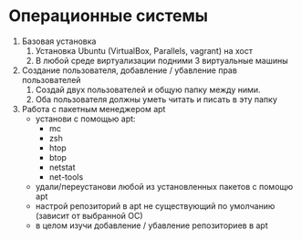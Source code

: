 # Операционные системы 
1. Базовая установка
   1. Установка Ubuntu (VirtualBox, Parallels, vagrant) на хост
   2. В любой среде виртуализации подними 3 виртуальные машины
2. Создание пользователя, добавление / убавление прав пользователей
   1. Создай двух пользователей и общую папку между ними.
   2. Оба пользователя должны уметь читать и писать в эту папку
3. Работа с пакетным менеджером apt 
   - установи с помощью apt:
      - mc 
      - zsh 
      - htop 
      - btop 
      - netstat 
      - net-tools
   - удали/переустанови любой из установленных пакетов с помощю apt 
   - настрой репозиторий в apt не существующий по умолчанию (зависит от выбранной ОС) 
   - в целом изучи добавление / убавление репозиториев в apt